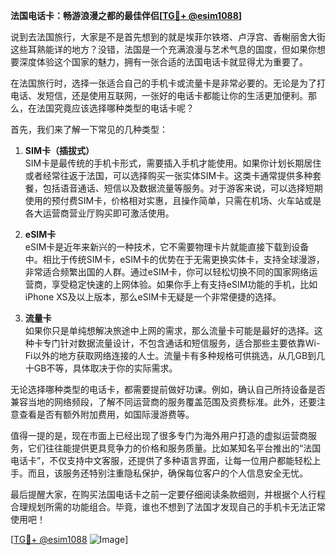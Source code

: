 **法国电话卡：畅游浪漫之都的最佳伴侣[[TG💪+ @esim1088](https://t.me/s/esim1088)]**

说到去法国旅行，大家是不是首先想到的就是埃菲尔铁塔、卢浮宫、香榭丽舍大街这些耳熟能详的地方？没错，法国是一个充满浪漫与艺术气息的国度，但如果你想要深度体验这个国家的魅力，拥有一张合适的法国电话卡就显得尤为重要了。

在法国旅行时，选择一张适合自己的手机卡或流量卡是非常必要的。无论是为了打电话、发短信，还是使用互联网，一张好的电话卡都能让你的生活更加便利。那么，在法国究竟应该选择哪种类型的电话卡呢？

首先，我们来了解一下常见的几种类型：

1. **SIM卡（插拔式）**  
   SIM卡是最传统的手机卡形式，需要插入手机才能使用。如果你计划长期居住或者经常往返于法国，可以选择购买一张实体SIM卡。这类卡通常提供多种套餐，包括语音通话、短信以及数据流量等服务。对于游客来说，可以选择短期使用的预付费SIM卡，价格相对实惠，且操作简单，只需在机场、火车站或是各大运营商营业厅购买即可激活使用。

2. **eSIM卡**  
   eSIM卡是近年来新兴的一种技术，它不需要物理卡片就能直接下载到设备中。相比于传统SIM卡，eSIM卡的优势在于无需更换实体卡，支持全球漫游，非常适合频繁出国的人群。通过eSIM卡，你可以轻松切换不同的国家网络运营商，享受稳定快速的上网体验。如果你手上有支持eSIM功能的手机，比如iPhone XS及以上版本，那么eSIM卡无疑是一个非常便捷的选择。

3. **流量卡**  
   如果你只是单纯想解决旅途中上网的需求，那么流量卡可能是最好的选择。这种卡专门针对数据流量设计，不包含通话和短信服务，适合那些主要依靠Wi-Fi以外的地方获取网络连接的人士。流量卡有多种规格可供挑选，从几GB到几十GB不等，具体取决于你的实际需求。

无论选择哪种类型的电话卡，都需要提前做好功课。例如，确认自己所持设备是否兼容当地的网络频段，了解不同运营商的服务覆盖范围及资费标准。此外，还要注意查看是否有额外附加费用，如国际漫游费等。

值得一提的是，现在市面上已经出现了很多专门为海外用户打造的虚拟运营商服务，它们往往能提供更具竞争力的价格和服务质量。比如某知名平台推出的“法国电话卡”，不仅支持中文客服，还提供了多种语言界面，让每一位用户都能轻松上手。而且，该服务还特别注重隐私保护，确保每位客户的个人信息安全无忧。

最后提醒大家，在购买法国电话卡之前一定要仔细阅读条款细则，并根据个人行程合理规划所需的功能组合。毕竟，谁也不想到了法国才发现自己的手机卡无法正常使用吧！

[[TG💪+ @esim1088](https://t.me/s/esim1088) ![Image](https://i.postimg.cc/4NQfJmqS/Snipaste-2025-05-13-00-14-12.png)]